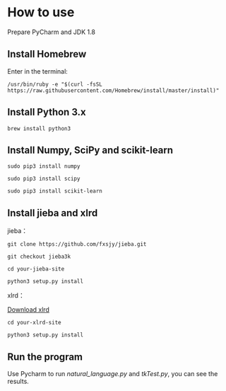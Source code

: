 # How to use
Prepare PyCharm and JDK 1.8
## Install Homebrew
Enter in the terminal:
```
/usr/bin/ruby -e "$(curl -fsSL https://raw.githubusercontent.com/Homebrew/install/master/install)"
```
## Install Python 3.x
```
brew install python3
```
## Install Numpy, SciPy and scikit-learn
```
sudo pip3 install numpy
```
```
sudo pip3 install scipy
```
```
sudo pip3 install scikit-learn
```
## Install jieba and xlrd
jieba：
```
git clone https://github.com/fxsjy/jieba.git
```
```
git checkout jieba3k
```
```
cd your-jieba-site
```
```
python3 setup.py install
```
xlrd：

[Download xlrd](https://pypi.python.org/pypi/xlrd)
```
cd your-xlrd-site
```
```
python3 setup.py install
```
## Run the program
Use Pycharm to run _natural_language.py_ and _tkTest.py_, you can see the results.
